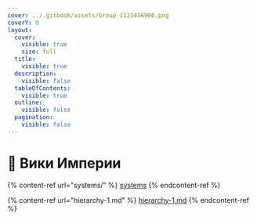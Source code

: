 ```yaml
---
cover: ../.gitbook/assets/Group 1123456900.png
coverY: 0
layout:
  cover:
    visible: true
    size: full
  title:
    visible: true
  description:
    visible: false
  tableOfContents:
    visible: true
  outline:
    visible: false
  pagination:
    visible: false
---
```


# 📖 Вики Империи

{% content-ref url="systems/" %}
[systems](systems/)
{% endcontent-ref %}

{% content-ref url="hierarchy-1.md" %}
[hierarchy-1.md](hierarchy-1.md)
{% endcontent-ref %}
